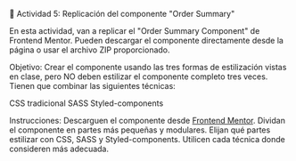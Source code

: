 🎯 Actividad 5: Replicación del componente "Order Summary"

En esta actividad, van a replicar el "Order Summary Component" de Frontend Mentor. Pueden descargar el componente directamente desde la página o usar el archivo ZIP proporcionado.

Objetivo: 
Crear el componente usando las tres formas de estilización vistas en clase, pero NO deben estilizar el componente completo tres veces. Tienen que combinar las siguientes técnicas:

CSS tradicional
SASS
Styled-components

Instrucciones:
Descarguen el componente desde [Frontend Mentor](https://www.frontendmentor.io/challenges/order-summary-component-QlPmajDUj). 
Dividan el componente en partes más pequeñas y modulares.
Elijan qué partes estilizar con CSS, SASS y Styled-components. Utilicen cada técnica donde consideren más adecuada.